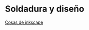 # Soldadura y diseño


[Cosas de inkscape](https://github.com/marcoshens/soldadura-y-dise-/blob/main/inkscape.md#inkscape)


